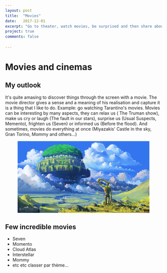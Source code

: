 ```yaml
---
layout: post
title:  "Movies"
date:   2017-12-01
excerpt: "Go to theater, watch movies, be surprised and then share about them"
project: true
comments: false

---
```


# Movies and cinemas

## My outlook

It's quite amasing to discover things through the screen with a movie. The movie director gives a sense and a meaning of his realisation and capture it is a thing that I like to do. Example: go watching Tarantino's movies. Movies can be interesting by many aspects, they can relax us ( The Truman show), make us cry or laugh (The fault in our stars), surprise us (Usual Suspects, Memento), frighten us (Seven) or informed us (Before the flood). And sometimes, movies do everything at once (Miyazakis' Castle in the sky, Gran Torino, Mommy and others...)

<figure>
	<img src="img/laputa.jpg">
</figure>

## Few incredible movies

* Seven
* Momento
* Cloud Atlas
* Interstellar
* Mommy
* etc etc classer par thème...